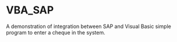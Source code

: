 # VBA_SAP
A demonstration of integration between SAP and Visual Basic simple program to enter a cheque in the system. 
